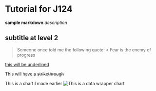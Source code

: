 # Tutorial for J124 
**sample markdown** *description* 
## subtitle at level 2 

> Someone once told me the following quote: 
< Fear is the enemy of progress

<ins>this will be underlined</ins>

This will have a ~~strikethrough~~

This is a chart I made earlier
![This is a data wrapper chart](yFSZH-median-income.png)
